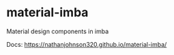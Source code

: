 # material-imba
Material design components in imba

Docs:
https://nathanjohnson320.github.io/material-imba/
